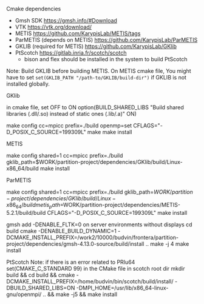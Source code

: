 Cmake dependencies

- Gmsh SDK https://gmsh.info/#Download
- VTK https://vtk.org/download/
- METIS https://github.com/KarypisLab/METIS/tags
- ParMETIS (depends on METIS) https://github.com/KarypisLab/ParMETIS
- GKLIB (required for METIS) https://github.com/KarypisLab/GKlib
- PtScotch https://gitlab.inria.fr/scotch/scotch
    - bison and flex should be installed in the system to build PtScotch


Note:
Build GKLIB before building METIS. On METIS cmake file, You might have to set `set(GKLIB_PATH "/path-to/GKLIB/build-dir")` if GKLIB is not installed globally.



GKlib

in cmake file, set OFF to ON
option(BUILD_SHARED_LIBS "Build shared libraries (.dll/.so) instead of static ones (.lib/.a)" ON)

make config cc=mpicc prefix=./build openmp=set CFLAGS="-D_POSIX_C_SOURCE=199309L"
make
make install




METIS

make config shared=1 cc=mpicc prefix=./build gklib_path=$WORK/partition-project/dependencies/GKlib/build/Linux-x86_64/build
make install

ParMETIS

make config shared=1 cc=mpicc prefix=./build gklib_path=$WORK/partition-project/dependencies/GKlib/build/Linux-x86_64/build metis_path=$WORK/partition-project/dependencies/METIS-5.2.1/build/build CFLAGS="-D_POSIX_C_SOURCE=199309L"
make install




gmsh
add -DENABLE_FLTK=0 on server environments without displays
cd build
cmake -DENABLE_BUILD_DYNAMIC=1 -DCMAKE_INSTALL_PREFIX=/work2/10000/budvin/frontera/partition-project/dependencies/gmsh-4.13.0-source/build/install  ..
make -j 4
make install


PtScotch
Note: if there is an error related to PRIu64 set(CMAKE_C_STANDARD 99) in the CMake file in scotch root dir
mkdir build && cd build && cmake -DCMAKE_INSTALL_PREFIX=/home/budvin/bin/scotch/build/install/ -DBUILD_SHARED_LIBS=ON -DMPI_HOME=/usr/lib/x86_64-linux-gnu/openmpi/ .. && make -j5 && make install

